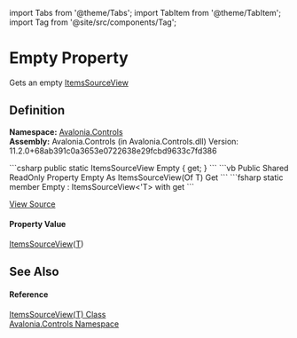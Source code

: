 import Tabs from '@theme/Tabs'; 
import TabItem from '@theme/TabItem'; 
import Tag from '@site/src/components/Tag'; 

# Empty Property


Gets an empty <a href="T_Avalonia_Controls_ItemsSourceView">ItemsSourceView</a>



## Definition
**Namespace:** <a href="N_Avalonia_Controls">Avalonia.Controls</a>  
**Assembly:** Avalonia.Controls (in Avalonia.Controls.dll) Version: 11.2.0+68ab391c0a3653e0722638e29fcbd9633c7fd386

<Tabs groupId="api-code-preview">
<TabItem value="csharp" label="C#">
```csharp
public static ItemsSourceView<T> Empty { get; }
```
</TabItem>
<TabItem value="vb" label="VB">
```vb
Public Shared ReadOnly Property Empty As ItemsSourceView(Of T)
	Get
```
</TabItem>
<TabItem value="fsharp" label="F#">
```fsharp
static member Empty : ItemsSourceView<'T> with get
```
</TabItem>
</Tabs>



<a href="https://github.com/AvaloniaUI/Avalonia/tree/master/srcAvalonia.Controls/ItemsSourceView.cs#L308" title="View the source code">View Source</a>



#### Property Value
<a href="T_Avalonia_Controls_ItemsSourceView_1">ItemsSourceView</a>(<a href="T_Avalonia_Controls_ItemsSourceView_1">T</a>)

## See Also


#### Reference
<a href="T_Avalonia_Controls_ItemsSourceView_1">ItemsSourceView(T) Class</a>  
<a href="N_Avalonia_Controls">Avalonia.Controls Namespace</a>  
